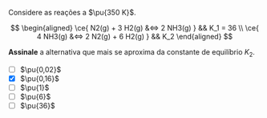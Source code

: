 Considere as reações a $\pu{350 K}$.

$$
\begin{aligned}
\ce{ N2(g) + 3 H2(g) &<=> 2 NH3(g) }      && K_1 = 36 \\
\ce{ 4 NH3(g) &<=> 2 N2(g) + 6 H2(g) } && K_2
\end{aligned}
$$

**Assinale** a alternativa que mais se aproxima da constante de equilíbrio $K_2$.

- [ ] $\pu{0,02}$
- [x] $\pu{0,16}$
- [ ] $\pu{1}$
- [ ] $\pu{6}$
- [ ] $\pu{36}$
